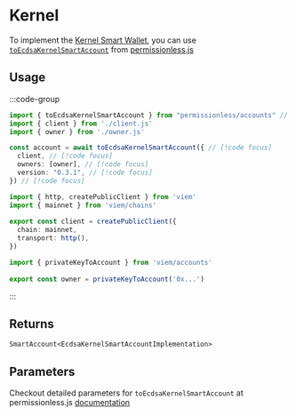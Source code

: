 # Kernel

To implement the [Kernel Smart Wallet](https://github.com/zerodevapp/kernel), you can use [`toEcdsaKernelSmartAccount`](https://docs.pimlico.io/permissionless/reference/accounts/toEcdsaKernelSmartAccount) from [permissionless.js](https://docs.pimlico.io/permissionless/)

## Usage

:::code-group

```ts twoslash [example.ts]
import { toEcdsaKernelSmartAccount } from "permissionless/accounts" // [!code focus]
import { client } from './client.js'
import { owner } from './owner.js'

const account = await toEcdsaKernelSmartAccount({ // [!code focus]
  client, // [!code focus]
  owners: [owner], // [!code focus]
  version: "0.3.1", // [!code focus]
}) // [!code focus]
```

```ts twoslash [client.ts] filename="config.ts"
import { http, createPublicClient } from 'viem'
import { mainnet } from 'viem/chains'
 
export const client = createPublicClient({
  chain: mainnet,
  transport: http(),
})
```

```ts twoslash [owner.ts (Private Key)] filename="owner.ts"
import { privateKeyToAccount } from 'viem/accounts'
 
export const owner = privateKeyToAccount('0x...')
```
:::

## Returns

`SmartAccount<EcdsaKernelSmartAccountImplementation>`

## Parameters

Checkout detailed parameters for `toEcdsaKernelSmartAccount` at permissionless.js [documentation](https://docs.pimlico.io/permissionless/reference/accounts/toEcdsaKernelSmartAccount#parameters)